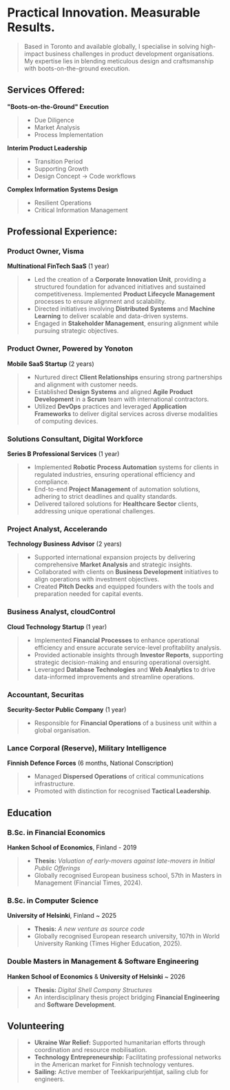 # Practical Innovation. Measurable Results. 
> Based in Toronto and available globally, I specialise in solving high-impact business challenges in product development organisations. My expertise lies in blending meticulous design and craftsmanship with boots-on-the-ground execution.

## Services Offered:
**"Boots-on-the-Ground" Execution**
> - Due Diligence
> - Market Analysis
> - Process Implementation

**Interim Product Leadership**
> - Transition Period
> - Supporting Growth
> - Design Concept -> Code workflows

**Complex Information Systems Design**
>  - Resilient Operations
>  - Critical Information Management


## Professional Experience:


### Product Owner, Visma  
**Multinational FinTech SaaS** (1 year) 

>   - Led the creation of a **Corporate Innovation Unit**, providing a structured foundation for advanced initiatives and sustained competitiveness. Implemented **Product Lifecycle Management** processes to ensure alignment and scalability.
>   - Directed initiatives involving **Distributed Systems** and **Machine Learning** to deliver scalable and data-driven systems.
>   - Engaged in **Stakeholder Management**, ensuring alignment while pursuing strategic objectives.


### Product Owner, Powered by Yonoton
**Mobile SaaS Startup** (2 years)  

>   - Nurtured direct **Client Relationships** ensuring strong partnerships and alignment with customer needs.
>   - Established **Design Systems** and aligned **Agile Product Development** in a **Scrum** team with international contractors.
>   - Utilized **DevOps** practices and leveraged **Application Frameworks** to deliver digital services across diverse modalities of computing devices.



### Solutions Consultant, Digital Workforce  
**Series B Professional Services** (1 year)

>   - Implemented **Robotic Process Automation** systems for clients in regulated industries, ensuring operational efficiency and compliance.
>   - End-to-end **Project Management** of automation solutions, adhering to strict deadlines and quality standards.  
>   - Delivered tailored solutions for **Healthcare Sector** clients, addressing unique operational challenges.



### Project Analyst, Accelerando  
**Technology Business Advisor**  (2 years)

>   - Supported international expansion projects by delivering comprehensive **Market Analysis** and strategic insights.
>   - Collaborated with clients on **Business Development** initiatives to align operations with investment objectives.
>   - Created **Pitch Decks** and equipped founders with the tools and preparation needed for capital events.


### Business Analyst, cloudControl  
**Cloud Technology Startup**  (1 year)

>   - Implemented **Financial Processes** to enhance operational efficiency and ensure accurate service-level profitability analysis.  
>   - Provided actionable insights through **Investor Reports**, supporting strategic decision-making and ensuring operational oversight.
>   - Leveraged **Database Technologies** and **Web Analytics** to drive data-informed improvements and streamline operations.



### Accountant, Securitas  
**Security-Sector Public Company** (1 year)

>   - Responsible for **Financial Operations** of a business unit within a global organisation.  




### Lance Corporal (Reserve), Military Intelligence  
**Finnish Defence Forces** (6 months, National Conscription) 

>   - Managed **Dispersed Operations** of critical communications infrastructure.
>   - Promoted with distinction for recognised **Tactical Leadership**.



## Education


### B.Sc. in Financial Economics
**Hanken School of Economics**, Finland - 2019
>   - **Thesis:** *Valuation of early-movers against late-movers in Initial Public Offerings*
>   - Globally recognised European business school, 57th in Masters in Management (Financial Times, 2024).


### B.Sc. in Computer Science
**University of Helsinki**, Finland ~ 2025
>  - **Thesis:**  *A new venture as source code*
>  - Globally recognised European research university, 107th in World University Ranking (Times Higher Education, 2025).   
 

### Double Masters in Management & Software Engineering  
**Hanken School of Economics** & **University of Helsinki** ~ 2026
> - **Thesis:** *Digital Shell Company Structures*
> - An interdisciplinary thesis project bridging **Financial Engineering** and **Software Development**.


## Volunteering  

> - **Ukraine War Relief:** Supported humanitarian efforts through coordination and resource mobilisation. 
> - **Technology Entrepreneurship:** Facilitating professional networks in the American market for Finnish technology ventures. 
> - **Sailing:** Active member of Teekkaripurjehtijat, sailing club for engineers.

